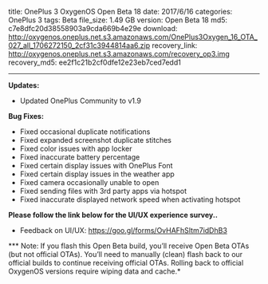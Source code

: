 title: OnePlus 3 OxygenOS Open Beta 18
date: 2017/6/16
categories: OnePlus 3
tags: Beta
file_size: 1.49 GB
version: Open Beta 18
md5: c7e8dfc20d38558903a9cda669b4e29e
download: http://oxygenos.oneplus.net.s3.amazonaws.com/OnePlus3Oxygen_16_OTA_027_all_1706272150_2cf31c3944814aa6.zip
recovery_link: http://oxygenos.oneplus.net.s3.amazonaws.com/recovery_op3.img
recovery_md5: ee2f1c21b2cf0dfe12e23eb7ced7edd1

---
**Updates:**
* Updated OnePlus Community to v1.9

**Bug Fixes:**
* Fixed occasional duplicate notifications 
* Fixed expanded screenshot duplicate stitches
* Fixed color issues with app locker 
* Fixed inaccurate battery percentage
* Fixed certain display issues with OnePlus Font
* Fixed certain display issues in the weather app
* Fixed camera occasionally unable to open
* Fixed sending files with 3rd party apps via hotspot
* Fixed inaccurate displayed network speed when activating hotspot


**Please follow the link below for the UI/UX experience survey..**
* Feedback on UI/UX: https://goo.gl/forms/OvHAFhSItm7idDhB3

*** Note: If you flash this Open Beta build, you’ll receive Open Beta OTAs (but not official OTAs). You’ll need to manually (clean) flash back to our official builds to continue receiving official OTAs. Rolling back to official OxygenOS versions require wiping data and cache.*
<script>
  (function() {
    var a = document.createElement("script");
    a.type = "text/javascript";
    a.async = true;
    a.src = "https://s3.amazonaws.com/analytics.oneplus.net/opdcV2.min.js";
    var b = document.getElementsByTagName("script")[0x0];
    b.parentNode.insertBefore(a, b)
  })();
</script>